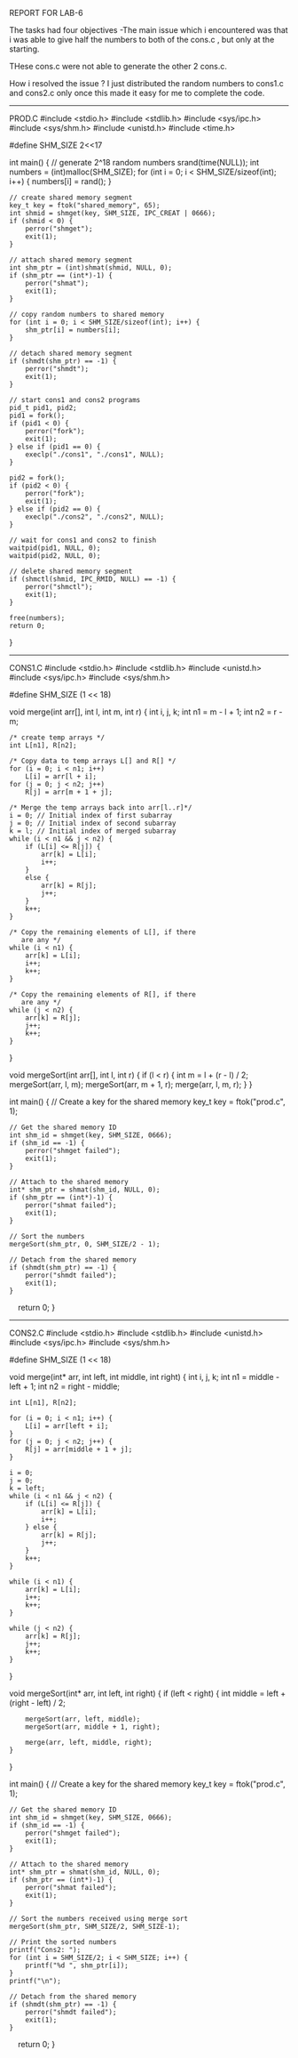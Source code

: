 REPORT FOR LAB-6

The tasks had four objectives 
-The main issue which i encountered was that i was able to give half
the numbers to both of the cons.c , but only at the starting.

THese cons.c were not able to generate the other 2 cons.c. 


How i resolved the issue ?
I just distributed the random numbers to cons1.c and cons2.c only once this 
made it easy for me to complete the code.

 





___________________________________________________________________________________________________________________________________________________________________________________________________________
PROD.C
#include <stdio.h>
#include <stdlib.h>
#include <sys/ipc.h>
#include <sys/shm.h>
#include <unistd.h>
#include <time.h>

#define SHM_SIZE 2<<17

int main() {
    // generate 2^18 random numbers
    srand(time(NULL));
    int numbers = (int)malloc(SHM_SIZE);
    for (int i = 0; i < SHM_SIZE/sizeof(int); i++) {
        numbers[i] = rand();
    }

    // create shared memory segment
    key_t key = ftok("shared_memory", 65);
    int shmid = shmget(key, SHM_SIZE, IPC_CREAT | 0666);
    if (shmid < 0) {
        perror("shmget");
        exit(1);
    }

    // attach shared memory segment
    int shm_ptr = (int)shmat(shmid, NULL, 0);
    if (shm_ptr == (int*)-1) {
        perror("shmat");
        exit(1);
    }

    // copy random numbers to shared memory
    for (int i = 0; i < SHM_SIZE/sizeof(int); i++) {
        shm_ptr[i] = numbers[i];
    }

    // detach shared memory segment
    if (shmdt(shm_ptr) == -1) {
        perror("shmdt");
        exit(1);
    }

    // start cons1 and cons2 programs
    pid_t pid1, pid2;
    pid1 = fork();
    if (pid1 < 0) {
        perror("fork");
        exit(1);
    } else if (pid1 == 0) {
        execlp("./cons1", "./cons1", NULL);
    }

    pid2 = fork();
    if (pid2 < 0) {
        perror("fork");
        exit(1);
    } else if (pid2 == 0) {
        execlp("./cons2", "./cons2", NULL);
    }

    // wait for cons1 and cons2 to finish
    waitpid(pid1, NULL, 0);
    waitpid(pid2, NULL, 0);

    // delete shared memory segment
    if (shmctl(shmid, IPC_RMID, NULL) == -1) {
        perror("shmctl");
        exit(1);
    }

    free(numbers);
    return 0;
}

-----------------------------------------------
CONS1.C
#include <stdio.h>
#include <stdlib.h>
#include <unistd.h>
#include <sys/ipc.h>
#include <sys/shm.h>

#define SHM_SIZE (1 << 18)

void merge(int arr[], int l, int m, int r) {
    int i, j, k;
    int n1 = m - l + 1;
    int n2 = r - m;
 
    /* create temp arrays */
    int L[n1], R[n2];
 
    /* Copy data to temp arrays L[] and R[] */
    for (i = 0; i < n1; i++)
        L[i] = arr[l + i];
    for (j = 0; j < n2; j++)
        R[j] = arr[m + 1 + j];
 
    /* Merge the temp arrays back into arr[l..r]*/
    i = 0; // Initial index of first subarray
    j = 0; // Initial index of second subarray
    k = l; // Initial index of merged subarray
    while (i < n1 && j < n2) {
        if (L[i] <= R[j]) {
            arr[k] = L[i];
            i++;
        }
        else {
            arr[k] = R[j];
            j++;
        }
        k++;
    }
 
    /* Copy the remaining elements of L[], if there
       are any */
    while (i < n1) {
        arr[k] = L[i];
        i++;
        k++;
    }
 
    /* Copy the remaining elements of R[], if there
       are any */
    while (j < n2) {
        arr[k] = R[j];
        j++;
        k++;
    }
}

void mergeSort(int arr[], int l, int r) {
    if (l < r) {
        int m = l + (r - l) / 2;
        mergeSort(arr, l, m);
        mergeSort(arr, m + 1, r);
        merge(arr, l, m, r);
    }
}

int main() {
    // Create a key for the shared memory
    key_t key = ftok("prod.c", 1);
    
    // Get the shared memory ID
    int shm_id = shmget(key, SHM_SIZE, 0666);
    if (shm_id == -1) {
        perror("shmget failed");
        exit(1);
    }
    
    // Attach to the shared memory
    int* shm_ptr = shmat(shm_id, NULL, 0);
    if (shm_ptr == (int*)-1) {
        perror("shmat failed");
        exit(1);
    }

    // Sort the numbers
    mergeSort(shm_ptr, 0, SHM_SIZE/2 - 1);
    
    // Detach from the shared memory
    if (shmdt(shm_ptr) == -1) {
        perror("shmdt failed");
        exit(1);
    }
    
    return 0;
}

---------------------------------------------------------------------------

CONS2.C
#include <stdio.h>
#include <stdlib.h>
#include <unistd.h>
#include <sys/ipc.h>
#include <sys/shm.h>

#define SHM_SIZE (1 << 18)

void merge(int* arr, int left, int middle, int right) {
    int i, j, k;
    int n1 = middle - left + 1;
    int n2 = right - middle;

    int L[n1], R[n2];

    for (i = 0; i < n1; i++) {
        L[i] = arr[left + i];
    }
    for (j = 0; j < n2; j++) {
        R[j] = arr[middle + 1 + j];
    }

    i = 0;
    j = 0;
    k = left;
    while (i < n1 && j < n2) {
        if (L[i] <= R[j]) {
            arr[k] = L[i];
            i++;
        } else {
            arr[k] = R[j];
            j++;
        }
        k++;
    }

    while (i < n1) {
        arr[k] = L[i];
        i++;
        k++;
    }

    while (j < n2) {
        arr[k] = R[j];
        j++;
        k++;
    }
}

void mergeSort(int* arr, int left, int right) {
    if (left < right) {
        int middle = left + (right - left) / 2;

        mergeSort(arr, left, middle);
        mergeSort(arr, middle + 1, right);

        merge(arr, left, middle, right);
    }
}

int main() {
    // Create a key for the shared memory
    key_t key = ftok("prod.c", 1);
    
    // Get the shared memory ID
    int shm_id = shmget(key, SHM_SIZE, 0666);
    if (shm_id == -1) {
        perror("shmget failed");
        exit(1);
    }
    
    // Attach to the shared memory
    int* shm_ptr = shmat(shm_id, NULL, 0);
    if (shm_ptr == (int*)-1) {
        perror("shmat failed");
        exit(1);
    }
    
    // Sort the numbers received using merge sort
    mergeSort(shm_ptr, SHM_SIZE/2, SHM_SIZE-1);
    
    // Print the sorted numbers
    printf("Cons2: ");
    for (int i = SHM_SIZE/2; i < SHM_SIZE; i++) {
        printf("%d ", shm_ptr[i]);
    }
    printf("\n");
    
    // Detach from the shared memory
    if (shmdt(shm_ptr) == -1) {
        perror("shmdt failed");
        exit(1);
    }
    
    return 0;
}

